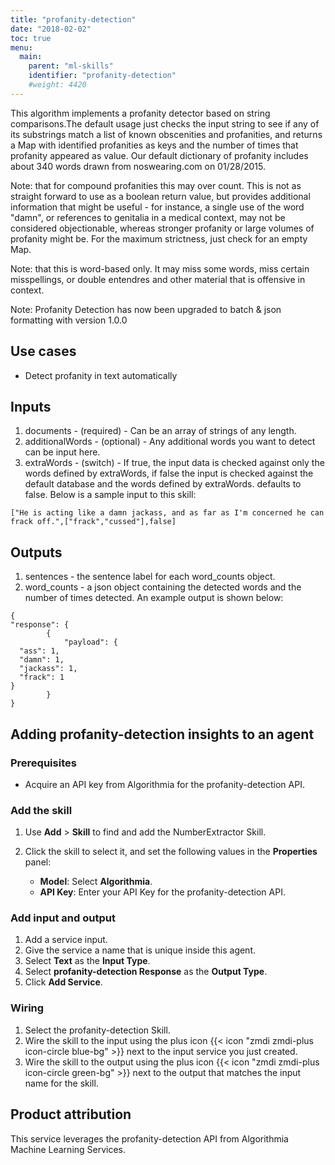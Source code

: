 ```yaml
---
title: "profanity-detection"
date: "2018-02-02"
toc: true
menu:
  main:
    parent: "ml-skills"
    identifier: "profanity-detection"
    #weight: 4420
---
```


This algorithm implements a profanity detector based on string comparisons.The default usage just checks the input string to see if any of its substrings match a list of known obscenities and profanities, and returns a Map with identified profanities as keys and the number of times that profanity appeared as value. Our default dictionary of profanity includes about 340 words drawn from noswearing.com on 01/28/2015.

Note: that for compound profanities this may over count. This is not as straight forward to use as a boolean return value, but provides additional information that might be useful - for instance, a single use of the word "damn", or references to genitalia in a medical context, may not be considered objectionable, whereas stronger profanity or large volumes of profanity might be. For the maximum strictness, just check for an empty Map.

Note: that this is word-based only. It may miss some words, miss certain misspellings, or double entendres and other material that is offensive in context.

Note: Profanity Detection has now been upgraded to batch & json formatting with version 1.0.0
## Use cases
- Detect profanity in text automatically

## Inputs
1. documents - (required) - Can be an array of strings of any length.
2. additionalWords - (optional) - Any additional words you want to detect can be input here.
3. extraWords - (switch) - If true, the input data is checked against only the words defined by extraWords, if false the input is checked against the default database and the words defined by extraWords. defaults to false. 
Below is a sample input to this skill:

```
["He is acting like a damn jackass, and as far as I'm concerned he can frack off.",["frack","cussed"],false]

```

## Outputs
1. sentences - the sentence label for each word_counts object.
2. word_counts - a json object containing the detected words and the number of times detected.
An example output is shown below:

```
{
"response": {
        {
            "payload": {
  "ass": 1,
  "damn": 1,
  "jackass": 1,
  "frack": 1
}
        }
}
```

## Adding profanity-detection insights to an agent
### Prerequisites
* Acquire an API key from Algorithmia for the profanity-detection API.

### Add the skill
1. Use **Add** > **Skill** to find and add the NumberExtractor Skill.
1. Click the skill to select it, and set the following values in the **Properties** panel:
 
    * **Model**: Select **Algorithmia**.
    * **API Key**: Enter your API Key for the profanity-detection API.

### Add input and output
1. Add a service input.
2. Give the service a name that is unique inside this agent.
3. Select **Text** as the **Input Type**.
4. Select **profanity-detection Response** as the **Output Type**.
5. Click **Add Service**.

### Wiring
1. Select the profanity-detection Skill.
2. Wire the skill to the input using the plus icon {{< icon "zmdi zmdi-plus icon-circle blue-bg" >}} next to the input service you just created.
3. Wire the skill to the output using the plus icon {{< icon "zmdi zmdi-plus icon-circle green-bg" >}} next to the output that matches the input name for the skill.

## Product attribution
This service leverages the profanity-detection API from Algorithmia Machine Learning Services.
